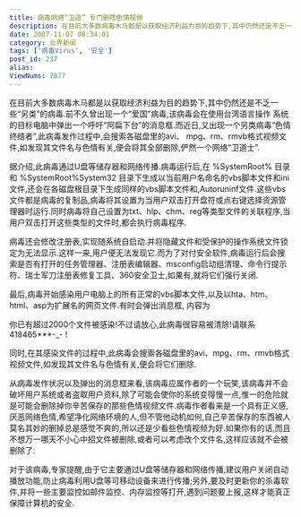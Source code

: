 ```yaml
---
title: 病毒网络“卫道” 专门删除色情视频
description: 在目前大多数病毒木马都是以获取经济利益为目的趋势下,其中仍然还是不乏一些“另类”的病毒.前不久曾出现一个“爱国”病毒,该病毒会在使用台湾语言操作系统的目标电脑中弹出一个呼吁“阿扁下台”的消息框.而近日,又出现一个另类病毒“色情终结者”,此病毒发作过程中,会搜索各磁盘里的avi、mpg、rm、rmvb格式视频文件,如发现其文件名与色情有关,便会将其全部删除,俨然一个网络“卫道士”.据介绍,此病毒通过U盘等储存器和网络传播.病毒运行后,在%SystemRoot%目录和%SystemRoot%System32目录下生成以当前用户名命名的vbs脚本文件和ini文件,还会在各磁盘根目录下生成同样的vbs脚本文件和,Autoruninf文件.这些vbs文件都是病毒的复制品,病毒将其设置为当用户双击打开盘符或点右键选择资源管理器时运行.同时病毒将自己设置为txt、hlp、chm、reg等类型文件的关联程序,当用户双击打开这些类型的文件时,都会执行病毒程序.
date: 2007-11-07 08:34:01
category: 业界新闻
tags: ['病毒Virus', '安全']
post_id: 237
alias:
ViewNums: 7877
---
```

在目前大多数病毒木马都是以获取经济利益为目的趋势下,其中仍然还是不乏一些“另类”的病毒.前不久曾出现一个“爱国”病毒,该病毒会在使用台湾语言操作 系统的目标电脑中弹出一个呼吁“阿扁下台”的消息框.而近日,又出现一个另类病毒“色情终结者”,此病毒发作过程中,会搜索各磁盘里的avi、 mpg、rm、rmvb格式视频文件,如发现其文件名与色情有关,便会将其全部删除,俨然一个网络“卫道士”.

据介绍,此病毒通过U盘等储存器和网络传播.病毒运行后,在 %SystemRoot% 目录和 %SystemRoot%System32 目录下生成以当前用户名命名的vbs脚本文件和ini文件,还会在各磁盘根目录下生成同样的vbs脚本文件和,Autoruninf文件.这些vbs文件都是病毒的复制品,病毒将其设置为当用户双击打开盘符或点右键选择资源管理器时运行.同时病毒将自己设置为txt、hlp、chm、reg等类型文件的关联程序,当用户双击打开这些类型的文件时,都会执行病毒程序.

病毒还会修改注册表,实现随系统自启动.并将隐藏文件和受保护的操作系统文件锁定为无法显示.这样一来,用户便无法发现它.而为了对付安全软件,病毒运行后会搜索是否有打开的任务管理器、注册表编辑器、msconfig启动组清理、命令行提示符、瑞士军刀注册表修复工具、360安全卫士,如果有,就将它们强行关闭.

最后,病毒开始感染用户电脑上的所有正常的vbs脚本文件,以及以hta、htm、html、asp为扩展名的网页文件.有时会弹出消息框, 内容为

你已有超过2000个文件被感染!不过请放心,此病毒很容易被清除!请联系418465***-_- !

同时,在其感染文件的过程中,此病毒会搜索各磁盘里的avi、mpg、rm、rmvb格式视频文件,如发现其文件名与色情有关,便会将它们删除.

从病毒发作状况以及弹出的消息框来看,该病毒应属作者的一个玩笑,该病毒并不会破坏用户系统或者盗取用户资料,除了可能会使你的系统变得慢一点,惟一的危险就是可能会删除掉你辛苦保存的那些色情视频文件.病毒作者看来是一个具有正义感,厌恶网络色情,希望净化网络环境的人,但不管他动机如何,自己辛苦保存的东西被人莫名其妙的删掉总是感觉不爽的,所以还是少看些色情视频为好.如果你有的话,而且不想万一哪天不小心中招文件被删除,或者可以考虑改个文件名,这样应该就不会被删除了.

对于该病毒,专家提醒,由于它主要通过U盘等储存器和网络传播,建议用户关闭自动播放功能,防止病毒利用U盘等可移动设备来进行传播;另外,要及时更新你的杀毒软件,并将一些主要监控如邮件监控、内存监控等打开,遇到问题要上报,这样才能真正保障计算机的安全.
